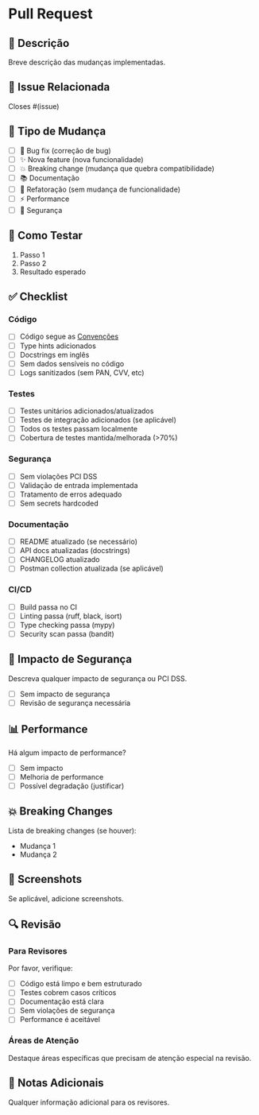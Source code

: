 # Pull Request

## 📝 Descrição

Breve descrição das mudanças implementadas.

## 🔗 Issue Relacionada

Closes #(issue)

## 🎯 Tipo de Mudança

- [ ] 🐛 Bug fix (correção de bug)
- [ ] ✨ Nova feature (nova funcionalidade)
- [ ] 💥 Breaking change (mudança que quebra compatibilidade)
- [ ] 📚 Documentação
- [ ] 🎨 Refatoração (sem mudança de funcionalidade)
- [ ] ⚡ Performance
- [ ] 🔐 Segurança

## 🧪 Como Testar

1. Passo 1
2. Passo 2
3. Resultado esperado

## ✅ Checklist

### Código

- [ ] Código segue as [Convenções](../docs/CONVENTIONS.md)
- [ ] Type hints adicionados
- [ ] Docstrings em inglês
- [ ] Sem dados sensíveis no código
- [ ] Logs sanitizados (sem PAN, CVV, etc)

### Testes

- [ ] Testes unitários adicionados/atualizados
- [ ] Testes de integração adicionados (se aplicável)
- [ ] Todos os testes passam localmente
- [ ] Cobertura de testes mantida/melhorada (>70%)

### Segurança

- [ ] Sem violações PCI DSS
- [ ] Validação de entrada implementada
- [ ] Tratamento de erros adequado
- [ ] Sem secrets hardcoded

### Documentação

- [ ] README atualizado (se necessário)
- [ ] API docs atualizadas (docstrings)
- [ ] CHANGELOG atualizado
- [ ] Postman collection atualizada (se aplicável)

### CI/CD

- [ ] Build passa no CI
- [ ] Linting passa (ruff, black, isort)
- [ ] Type checking passa (mypy)
- [ ] Security scan passa (bandit)

## 🔐 Impacto de Segurança

Descreva qualquer impacto de segurança ou PCI DSS.

- [ ] Sem impacto de segurança
- [ ] Revisão de segurança necessária

## 📊 Performance

Há algum impacto de performance?

- [ ] Sem impacto
- [ ] Melhoria de performance
- [ ] Possível degradação (justificar)

## 💥 Breaking Changes

Lista de breaking changes (se houver):

- Mudança 1
- Mudança 2

## 📸 Screenshots

Se aplicável, adicione screenshots.

## 🔍 Revisão

### Para Revisores

Por favor, verifique:

- [ ] Código está limpo e bem estruturado
- [ ] Testes cobrem casos críticos
- [ ] Documentação está clara
- [ ] Sem violações de segurança
- [ ] Performance é aceitável

### Áreas de Atenção

Destaque áreas específicas que precisam de atenção especial na revisão.

## 📝 Notas Adicionais

Qualquer informação adicional para os revisores.
